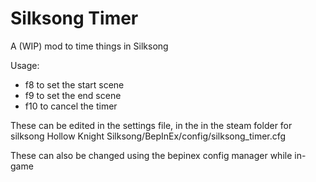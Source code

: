 # Silksong Timer

A (WIP) mod to time things in Silksong

Usage:
- f8 to set the start scene
- f9 to set the end scene
- f10 to cancel the timer

These can be edited in the settings file, in the in the steam folder for silksong Hollow Knight Silksong/BepInEx/config/silksong_timer.cfg

These can also be changed using the bepinex config manager while in-game
